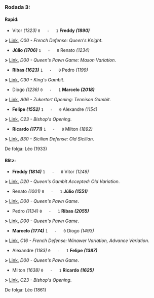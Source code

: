 ### Rodada 3:

#### Rapid:

* Vitor *(1323)* `0   -   1` **Freddy *(1890)***

**>** [Link](https://www.lichess.org/mPoMdB5X), *C00 - French Defense: Queen's Knight*.
* **Júlio *(1706)*** `1   -   0`  Renato *(1234)*

**>** [Link](https://www.lichess.org/UoTKilWT), *D00 - Queen's Pawn Game: Mason Variation*.
* **Ribas *(1623)*** `1   -   0`  Pedro *(1199)*

**>** [Link](https://www.lichess.org/rwRiLi0u), *C30 - King's Gambit*.
* Diogo *(1236)* `0   -   1` **Marcelo *(2018)***

**>** [Link](https://www.lichess.org/iTEYyYuH), *A06 - Zukertort Opening: Tennison Gambit*.
* **Felipe *(1552)*** `1   -   0`  Alexandre *(1154)*

**>** [Link](https://www.lichess.org/AjfNFS7V), *C23 - Bishop's Opening*.
* **Ricardo *(1771)*** `1   -   0`  Milton *(1892)*

**>** [Link](https://www.lichess.org/ONIds6vg), *B30 - Sicilian Defense: Old Sicilian*.

De folga: Léo (1933)

#### Blitz:

* **Freddy *(1814)*** `1   -   0`  Vitor *(1249)*

**>** [Link](https://www.lichess.org/2NkAyca4), *D20 - Queen's Gambit Accepted: Old Variation*.
* Renato *(1001)* `0   -   1` **Júlio *(1551)***

**>** [Link](https://www.lichess.org/sGYNFcf4), *D00 - Queen's Pawn Game*.
* Pedro *(1134)* `0   -   1` **Ribas *(2055)***

**>** [Link](https://www.lichess.org/XPb1HyYk), *D00 - Queen's Pawn Game*.
* **Marcelo *(1774)*** `1   -   0`  Diogo *(1493)*

**>** [Link](https://www.lichess.org/5TFXe391), *C16 - French Defense: Winawer Variation, Advance Variation*.
* Alexandre *(1183)* `0   -   1` **Felipe *(1387)***

**>** [Link](https://www.lichess.org/Ph54JBSv), *D00 - Queen's Pawn Game*.
* Milton *(1638)* `0   -   1` **Ricardo *(1625)***

**>** [Link](https://www.lichess.org/fWgQh4gz), *C23 - Bishop's Opening*.

De folga: Léo (1861)


